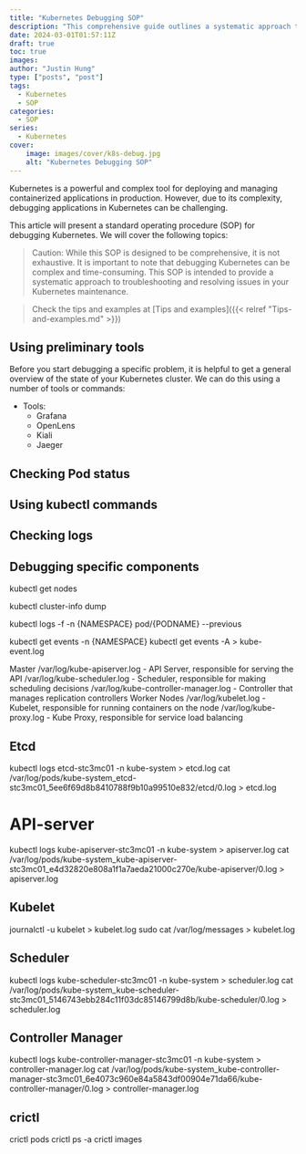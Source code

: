 ```yaml
---
title: "Kubernetes Debugging SOP"
description: "This comprehensive guide outlines a systematic approach to troubleshoot and resolve issues in your Kubernetes maintenance."
date: 2024-03-01T01:57:11Z
draft: true
toc: true
images:
author: "Justin Hung"
type: ["posts", "post"]
tags:
  - Kubernetes
  - SOP
categories:
  - SOP
series:
  - Kubernetes
cover:
    image: images/cover/k8s-debug.jpg
    alt: "Kubernetes Debugging SOP"
---
```


Kubernetes is a powerful and complex tool for deploying and managing containerized applications in production. However, due to its complexity, debugging applications in Kubernetes can be challenging.

This article will present a standard operating procedure (SOP) for debugging Kubernetes. We will cover the following topics:

> Caution: While this SOP is designed to be comprehensive, it is not exhaustive. It is important to note that debugging Kubernetes can be complex and time-consuming. This SOP is intended to provide a systematic approach to troubleshooting and resolving issues in your Kubernetes maintenance.

> Check the tips and examples at [Tips and examples]({{< relref "Tips-and-examples.md" >}})

## Using preliminary tools

Before you start debugging a specific problem, it is helpful to get a general overview of the state of your Kubernetes cluster. We can do this using a number of tools or commands:

- Tools:
  - Grafana
  - OpenLens
  - Kiali
  - Jaeger



## Checking Pod status
## Using kubectl commands
## Checking logs
## Debugging specific components













kubectl get nodes

kubectl cluster-info dump



kubectl logs -f -n {NAMESPACE} pod/{PODNAME} --previous

kubectl get events -n {NAMESPACE}
kubectl get events -A > kube-event.log

Master
    /var/log/kube-apiserver.log - API Server, responsible for serving the API
    /var/log/kube-scheduler.log - Scheduler, responsible for making scheduling decisions
    /var/log/kube-controller-manager.log - Controller that manages replication controllers
Worker Nodes
    /var/log/kubelet.log - Kubelet, responsible for running containers on the node
    /var/log/kube-proxy.log - Kube Proxy, responsible for service load balancing

## Etcd

kubectl logs etcd-stc3mc01 -n kube-system > etcd.log
cat /var/log/pods/kube-system_etcd-stc3mc01_5ee6f69d8b8410788f9b10a99510e832/etcd/0.log > etcd.log


# API-server

kubectl logs kube-apiserver-stc3mc01 -n kube-system > apiserver.log
cat /var/log/pods/kube-system_kube-apiserver-stc3mc01_e4d32820e808a1f1a7aeda21000c270e/kube-apiserver/0.log > apiserver.log


## Kubelet
journalctl -u kubelet > kubelet.log
sudo cat /var/log/messages > kubelet.log


## Scheduler

kubectl logs kube-scheduler-stc3mc01 -n kube-system > scheduler.log
cat /var/log/pods/kube-system_kube-scheduler-stc3mc01_5146743ebb284c11f03dc85146799d8b/kube-scheduler/0.log > scheduler.log


## Controller Manager

kubectl logs kube-controller-manager-stc3mc01 -n kube-system > controller-manager.log
cat /var/log/pods/kube-system_kube-controller-manager-stc3mc01_6e4073c960e84a5843df00904e71da66/kube-controller-manager/0.log > controller-manager.log


## crictl

crictl pods
crictl ps -a
crictl images